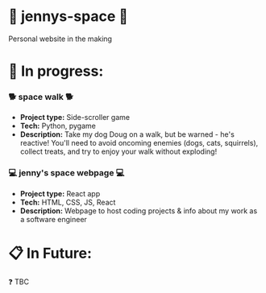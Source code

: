# 🚀 jennys-space 🚀
Personal website in the making

# 🔨 In progress:
### 🐕 space walk 🐕
  - **Project type:** Side-scroller game
  - **Tech:** Python, pygame
  - **Description:** Take my dog Doug on a walk, but be warned - he's reactive! You'll need to avoid oncoming enemies (dogs, cats, squirrels), collect treats, and try to enjoy your walk without exploding!

### 💻 jenny's space webpage 💻
  - **Project type:** React app
  - **Tech:** HTML, CSS, JS, React
  - **Description:** Webpage to host coding projects & info about my work as a software engineer

#  📋 In Future:
❓ TBC
